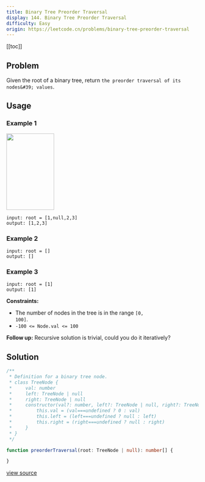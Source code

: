 ```yaml
---
title: Binary Tree Preorder Traversal
display: 144. Binary Tree Preorder Traversal
difficulty: Easy
origin: https://leetcode.cn/problems/binary-tree-preorder-traversal
---
```


[[toc]]

## Problem

Given the root of a binary tree, return `the preorder traversal of its nodes&#39; values`.

## Usage

### Example 1

<img alt="" src="https://assets.leetcode.com/uploads/2020/09/15/inorder_1.jpg" style="width: 125px; height: 200px;" />

```
input: root = [1,null,2,3]
output: [1,2,3]
```

### Example 2

```
input: root = []
output: []
```

### Example 3

```
input: root = [1]
output: [1]
```


**Constraints:**

- The number of nodes in the tree is in the range <code>[0, 100]</code>.
- <code>-100 &lt;= Node.val &lt;= 100</code>


**Follow up:** Recursive solution is trivial, could you do it iteratively?


## Solution

```ts
/**
 * Definition for a binary tree node.
 * class TreeNode {
 *     val: number
 *     left: TreeNode | null
 *     right: TreeNode | null
 *     constructor(val?: number, left?: TreeNode | null, right?: TreeNode | null) {
 *         this.val = (val===undefined ? 0 : val)
 *         this.left = (left===undefined ? null : left)
 *         this.right = (right===undefined ? null : right)
 *     }
 * }
 */

function preorderTraversal(root: TreeNode | null): number[] {

}
```

[view source](https://leetcode.cn/problems/binary-tree-preorder-traversal)
